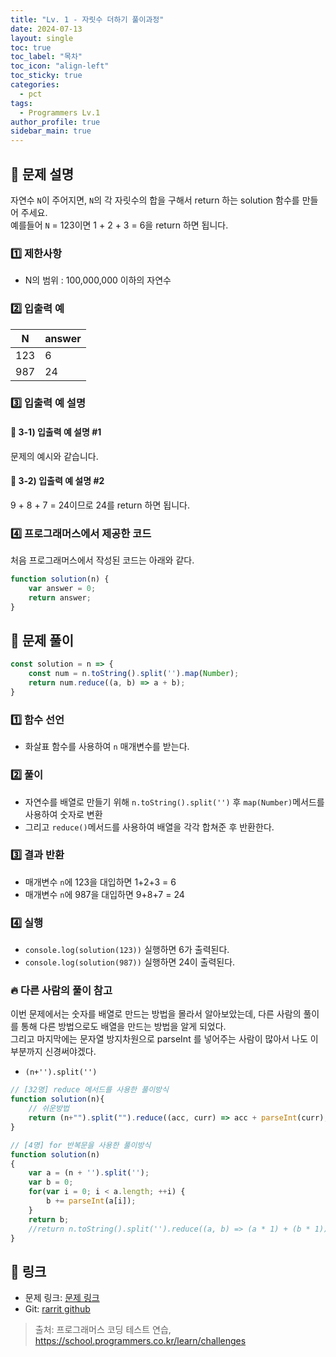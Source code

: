 ```yaml
---
title: "Lv. 1 - 자릿수 더하기 풀이과정"
date: 2024-07-13
layout: single
toc: true
toc_label: "목차"
toc_icon: "align-left"
toc_sticky: true
categories:
  - pct
tags:
  - Programmers Lv.1
author_profile: true
sidebar_main: true
---
```


## :ledger: 문제 설명
자연수 `N`이 주어지면, `N`의 각 자릿수의 합을 구해서 return 하는 solution 함수를 만들어 주세요.<br/>
예를들어 `N` = 123이면 1 + 2 + 3 = 6을 return 하면 됩니다.

### :one: 제한사항
- N의 범위 : 100,000,000 이하의 자연수

### :two: 입출력 예

| N  | answer |
|------|------|
| 123   | 6 |
| 987   | 24 |

### :three: 입출력 예 설명
#### :pushpin: 3-1) 입출력 예 설명 #1
문제의 예시와 같습니다.

#### :pushpin: 3-2) 입출력 예 설명 #2
9 + 8 + 7 = 24이므로 24를 return 하면 됩니다.

### :four: 프로그래머스에서 제공한 코드
처음 프로그래머스에서 작성된 코드는 아래와 같다.

```javascript
function solution(n) {
    var answer = 0;
    return answer;
}
```

## :ledger: 문제 풀이

```javascript
const solution = n => {
    const num = n.toString().split('').map(Number);
    return num.reduce((a, b) => a + b);
}
```

### :one: 함수 선언
- 화살표 함수를 사용하여 `n` 매개변수를 받는다.

### :two: 풀이
- 자연수를 배열로 만들기 위해 `n.toString().split('')` 후 `map(Number)`메서드를 사용하여 숫자로 변환
- 그리고 `reduce()`메서드를 사용하여 배열을 각각 합쳐준 후 반환한다.

### :three: 결과 반환
- 매개변수 `n`에 123을 대입하면 1+2+3 = 6
- 매개변수 `n`에 987을 대입하면 9+8+7 = 24

### :four: 실행
- `console.log(solution(123))` 실행하면 6가 출력된다.
- `console.log(solution(987))` 실행하면 24이 출력된다.

### :fire: 다른 사람의 풀이 참고
이번 문제에서는 숫자를 배열로 만드는 방법을 몰라서 알아보았는데, 다른 사람의 풀이를 통해 다른 방법으로도 배열을 만드는 방법을 알게 되었다.<br/>
그리고 마지막에는 문자열 방지차원으로 parseInt 를 넣어주는 사람이 많아서 나도 이 부분까지 신경써야겠다.

- `(n+'').split('')`

```javascript
// [32명] reduce 메서드를 사용한 풀이방식
function solution(n){
    // 쉬운방법
    return (n+"").split("").reduce((acc, curr) => acc + parseInt(curr), 0)
}

// [4명] for 반복문을 사용한 풀이방식
function solution(n)
{
    var a = (n + '').split('');
    var b = 0;
    for(var i = 0; i < a.length; ++i) {
        b += parseInt(a[i]);
    }
    return b;
    //return n.toString().split('').reduce((a, b) => (a * 1) + (b * 1));
}

```



## :link: 링크
- 문제 링크: [문제 링크](https://school.programmers.co.kr/learn/courses/30/lessons/12931) 
- Git: [rarrit github](https://github.com/rarrit/programmers-coding-test/tree/main/%ED%94%84%EB%A1%9C%EA%B7%B8%EB%9E%98%EB%A8%B8%EC%8A%A4/1/12931.%E2%80%85%EC%9E%90%EB%A6%BF%EC%88%98%E2%80%85%EB%8D%94%ED%95%98%EA%B8%B0)

> 출처: 프로그래머스 코딩 테스트 연습, https://school.programmers.co.kr/learn/challenges

